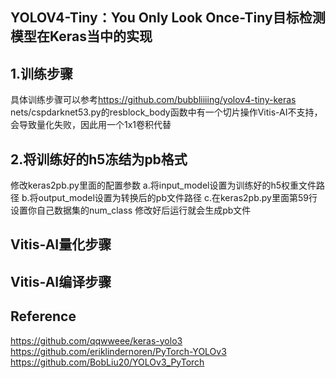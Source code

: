 ## YOLOV4-Tiny：You Only Look Once-Tiny目标检测模型在Keras当中的实现


## 1.训练步骤
具体训练步骤可以参考<https://github.com/bubbliiiing/yolov4-tiny-keras>
nets/cspdarknet53.py的resblock_body函数中有一个切片操作Vitis-AI不支持，会导致量化失败，因此用一个1x1卷积代替
 
## 2.将训练好的h5冻结为pb格式
修改keras2pb.py里面的配置参数
a.将input_model设置为训练好的h5权重文件路径
b.将output_model设置为转换后的pb文件路径
c.在keras2pb.py里面第59行设置你自己数据集的num_class
修改好后运行就会生成pb文件
## Vitis-AI量化步骤
## Vitis-AI编译步骤

## Reference
https://github.com/qqwweee/keras-yolo3  
https://github.com/eriklindernoren/PyTorch-YOLOv3   
https://github.com/BobLiu20/YOLOv3_PyTorch
